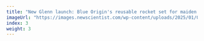 ```yaml
---
title: "New Glenn launch: Blue Origin's reusable rocket set for maiden flight"
imageUrl: "https://images.newscientist.com/wp-content/uploads/2025/01/08103556/SEI_235265115.jpg?width=788"
index: 3
weight: 3
---
```

